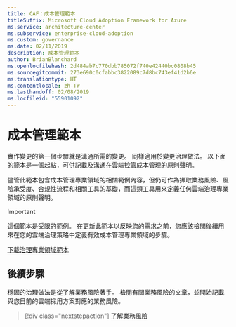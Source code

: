 ```yaml
---
title: CAF：成本管理範本
titleSuffix: Microsoft Cloud Adoption Framework for Azure
ms.service: architecture-center
ms.subservice: enterprise-cloud-adoption
ms.custom: governance
ms.date: 02/11/2019
description: 成本管理範本
author: BrianBlanchard
ms.openlocfilehash: 2d484ab7c770dbb785072f740e42440bc0808b45
ms.sourcegitcommit: 273e690c0cfabbc3822089c7d8bc743ef41d2b6e
ms.translationtype: HT
ms.contentlocale: zh-TW
ms.lasthandoff: 02/08/2019
ms.locfileid: "55901092"
---
```

# <a name="cost-management-template"></a>成本管理範本

實作變更的第一個步驟就是溝通所需的變更。 同樣適用於變更治理做法。 以下面的範本是一個起點，可供記載及溝通在雲端控管成本管理的原則聲明。

儘管此範本包含成本管理專業領域的相關範例內容，但仍可作為擷取業務風險、風險承受度、合規性流程和相關工具的基礎，而這類工具用來定義任何雲端治理專業領域的原則聲明。

> [!IMPORTANT]
> 這個範本是受限的範例。 在更新此範本以反映您的需求之前，您應該檢閱後續用來在您的雲端治理策略中定義有效成本管理專業領域的步驟。

<!-- markdownlint-disable MD033 -->

 <a href="https://archcenter.blob.core.windows.net/cdn/fusion/governance/Governance Discipline Template.docx">下載治理專業領域範本</a>

<!-- markdownlint-enable MD033 -->

## <a name="next-steps"></a>後續步驟

穩固的治理做法是從了解業務風險著手。 檢閱有關業務風險的文章，並開始記載與您目前的雲端採用方案對應的業務風險。

> [!div class="nextstepaction"]
> [了解業務風險](./business-risks.md)
